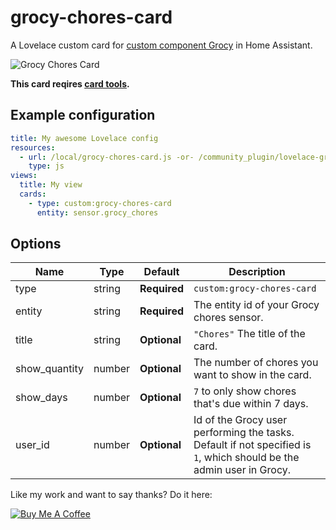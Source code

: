 # grocy-chores-card
A Lovelace custom card for [custom component Grocy](https://github.com/custom-components/grocy) in Home Assistant.

<img src="https://github.com/isabellaalstrom/lovelace-grocy-chores-card/blob/master/grocy-chores-card.png" alt="Grocy Chores Card" />

**This card reqires [card tools](https://github.com/thomasloven/lovelace-card-tools).**

## Example configuration

```yaml
title: My awesome Lovelace config
resources:
  - url: /local/grocy-chores-card.js -or- /community_plugin/lovelace-grocy-chores-card/grocy-chores-card.js  
    type: js
views:
  title: My view
  cards:
    - type: custom:grocy-chores-card
      entity: sensor.grocy_chores
```

## Options

| Name | Type | Default | Description
| ---- | ---- | ------- | -----------
| type | string | **Required** | `custom:grocy-chores-card`
| entity | string | **Required** | The entity id of your Grocy chores sensor.
| title | string | **Optional** |`"Chores"` The title of the card.
| show_quantity | number | **Optional** | The number of chores you want to show in the card.
| show_days | number | **Optional** | `7` to only show chores that's due within 7 days.
| user_id | number | **Optional** | Id of the Grocy user performing the tasks. Default if not specified is `1`, which should be the admin user in Grocy.


Like my work and want to say thanks? Do it here:

<a href="https://www.buymeacoffee.com/iq1f96D" target="_blank"><img src="https://www.buymeacoffee.com/assets/img/custom_images/purple_img.png" alt="Buy Me A Coffee" style="height: auto !important;width: auto !important;" ></a>
